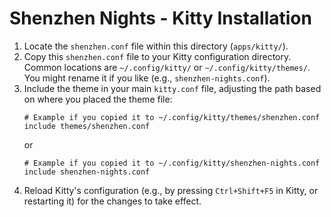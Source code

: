 # Shenzhen Nights - Kitty Installation

1.  Locate the `shenzhen.conf` file within this directory (`apps/kitty/`).
2.  Copy this `shenzhen.conf` file to your Kitty configuration directory. Common locations are `~/.config/kitty/` or `~/.config/kitty/themes/`. You might rename it if you like (e.g., `shenzhen-nights.conf`).
3.  Include the theme in your main `kitty.conf` file, adjusting the path based on where you placed the theme file:
    ```
    # Example if you copied it to ~/.config/kitty/themes/shenzhen.conf
    include themes/shenzhen.conf
    ```
    or
    ```
    # Example if you copied it to ~/.config/kitty/shenzhen-nights.conf
    include shenzhen-nights.conf
    ```
4.  Reload Kitty's configuration (e.g., by pressing `Ctrl+Shift+F5` in Kitty, or restarting it) for the changes to take effect. 